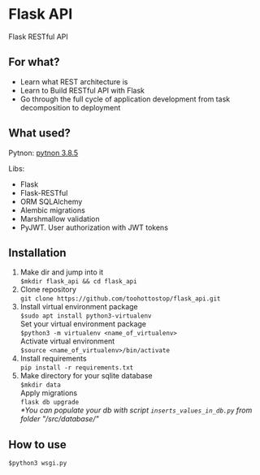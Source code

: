 # Flask API
Flask RESTful API

## For what?
- Learn what REST architecture is
- Learn to Build RESTful API with Flask
- Go through the full cycle of application development from task decomposition to deployment

## What used?
Pytnon:
[pytnon 3.8.5](https://www.python.org/downloads/release/python-385/)  

Libs:  
- Flask
- Flask-RESTful
- ORM SQLAlchemy
- Alembic migrations
- Marshmallow validation
- PyJWT. User authorization with JWT tokens  

## Installation
1. Make dir and jump into it  
`$mkdir flask_api && cd flask_api`
2. Clone repository  
`git clone https://github.com/toohottostop/flask_api.git`
3. Install virtual environment package  
`$sudo apt install python3-virtualenv`    
Set your virtual environment package  
`$python3 -m virtualenv <name_of_virtualenv>`  
Activate virtual environment  
`$source <name_of_virtualenv>/bin/activate`
4. Install requirements  
`pip install -r requirements.txt`
5. Make directory for your sqlite database  
`$mkdir data`  
Apply migrations  
`flask db upgrade`  
<i>*You can populate your db with script `inserts_values_in_db.py` from folder "/src/database/"</i>
   
## How to use  
`$python3 wsgi.py`

